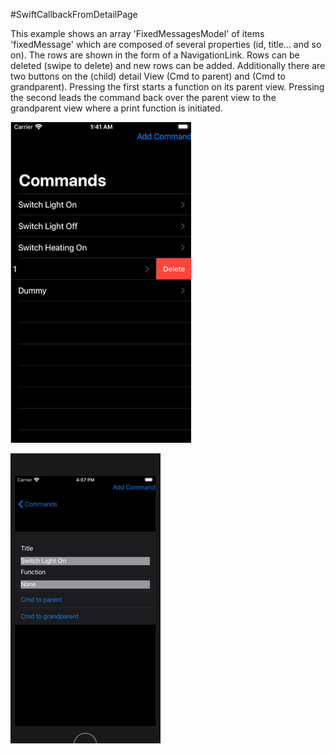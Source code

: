 #SwiftCallbackFromDetailPage

This example shows an array 'FixedMessagesModel' of items 'fixedMessage' which are composed of several properties (id, title... and so on). The rows are shown in the form of a NavigationLink. Rows can be deleted (swipe to delete) and new rows can be added.
Additionally there are two buttons on the (child) detail View (Cmd to parent) and (Cmd to grandparent). Pressing the first starts a function on its parent view. Pressing the second leads the command back over the parent view to the grandparent view where a print function is initiated.


![Screenshot](https://github.com/RoSchmi/ProgramsXCode/blob/master/SwiftCallbackFromDetailPage/Pictures/SwiftNavigationList.png)


![Screenshot](https://github.com/RoSchmi/ProgramsXCode/blob/master/SwiftCallbackFromDetailPage/Pictures/SwiftCallback_2.png)


